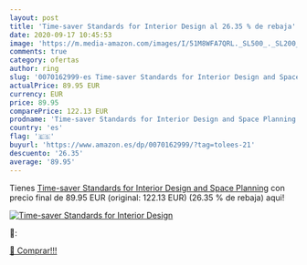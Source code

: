 ```yaml
---
layout: post
title: 'Time-saver Standards for Interior Design al 26.35 % de rebaja'
date: 2020-09-17 10:45:53
image: 'https://m.media-amazon.com/images/I/51M8WFA7QRL._SL500_._SL200_.jpg'
comments: true
category: ofertas
author: ring
slug: '0070162999-es Time-saver Standards for Interior Design and Space Planning'
actualPrice: 89.95 EUR
currency: EUR
price: 89.95
comparePrice: 122.13 EUR
prodname: 'Time-saver Standards for Interior Design and Space Planning'
country: 'es'
flag: '🇪🇸'
buyurl: 'https://www.amazon.es/dp/0070162999/?tag=tolees-21'
descuento: '26.35'
average: '89.95'
---
```


Tienes [Time-saver Standards for Interior Design and Space Planning](https://www.amazon.es/dp/0070162999/?tag=tolees-21) con precio final de  89.95 EUR (original: 122.13 EUR) (26.35 %  de rebaja) aqui!

[![Time-saver Standards for Interior Design](https://m.media-amazon.com/images/I/51M8WFA7QRL._SL500_._SL200_.jpg)](https://www.amazon.es/dp/0070162999/?tag=tolees-21)

🔎:


[🛒 Comprar!!!](https://www.amazon.es/dp/0070162999/?tag=tolees-21)
